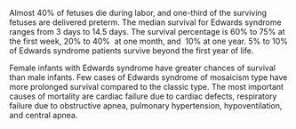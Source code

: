 Almost 40% of fetuses die during labor, and one-third of the surviving fetuses are delivered preterm. The median survival for Edwards syndrome ranges from 3 days to 14.5 days. The survival percentage is 60% to 75% at the first week, 20% to 40%  at one month, and  10% at one year. 5% to 10% of Edwards syndrome patients survive beyond the first year of life.

Female infants with Edwards syndrome have greater chances of survival than male infants. Few cases of Edwards syndrome of mosaicism type have more prolonged survival compared to the classic type. The most important causes of mortality are cardiac failure due to cardiac defects, respiratory failure due to obstructive apnea, pulmonary hypertension, hypoventilation, and central apnea.